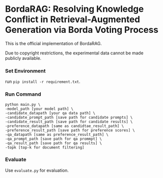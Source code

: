 # BordaRAG: Resolving Knowledge Conflict in Retrieval-Augmented Generation via Borda Voting Process

This is the official implementation of BordaRAG.

Due to copyright restrictions, the experimental data cannot be made publicly available.

### Set Environment

run `pip install -r requirement.txt`.

### Run Command

```
python main.py \
-model_path [your model path] \
-candidate_datapath [your qa data path] \
-candidate_prompt_path [save path for candidate prompts] \
-candidate_result_path [save path for candidate results] \
-preference_datapath [same as candidtae_result_path] \
-preference_result_path [save path for preference scores] \
-qa_datapath [same as preference_result_path] \
-qa_prompt_path [save path for qa prommpt] \
-qa_result_path [save path for qa results] \
-topk [top-k for document filtering]
```

### Evaluate

Use `evaluate.py` for evaluation.
